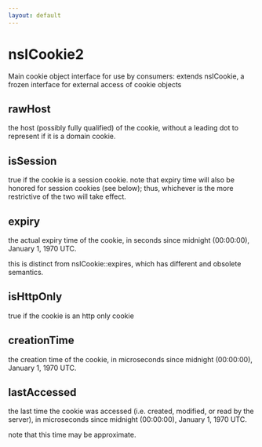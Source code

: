 ```yaml
---
layout: default
---
```


# nsICookie2 #
 
Main cookie object interface for use by consumers:
extends nsICookie, a frozen interface for external
access of cookie objects


## rawHost ##

the host (possibly fully qualified) of the cookie,
without a leading dot to represent if it is a
domain cookie.


## isSession ##

true if the cookie is a session cookie.
note that expiry time will also be honored
for session cookies (see below); thus, whichever is
the more restrictive of the two will take effect.


## expiry ##

the actual expiry time of the cookie, in seconds
since midnight (00:00:00), January 1, 1970 UTC.

this is distinct from nsICookie::expires, which
has different and obsolete semantics.


## isHttpOnly ##

true if the cookie is an http only cookie


## creationTime ##

the creation time of the cookie, in microseconds
since midnight (00:00:00), January 1, 1970 UTC.


## lastAccessed ##

the last time the cookie was accessed (i.e. created,
modified, or read by the server), in microseconds
since midnight (00:00:00), January 1, 1970 UTC.

note that this time may be approximate.

